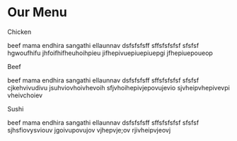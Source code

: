 <!DOCTYPE html>
<html>
<head>
<meta charset="utf-8">
<meta name="viewport"content="width=device-width,initial-scale=1">
	<title>mod2_solution</title>
	    <link rel="stylesheet"href="style.css">
     
</head>
<body>
<h1>Our Menu</h1>
<div id="contentbox">
	<div id="chicken" >Chicken</div>
	<div><p>beef mama endhira sangathi ellaunnav dsfsfsfsff sffsfsfsfsf sfsfsf hgwoufhifu jhfoifhifheuhoihpieu jifhepivuepiuepiuepgi jfhepiuepoueop</p></div>
</div>
<div id="contentbox">
	<div id="beef">Beef</div>
	<div><p>beef mama endhira sangathi ellaunnav dsfsfsfsff sffsfsfsfsf sfsfsf cjkehvivudivu jsuhviovhoivhevoih sfjvhoihepivjepovujevio sjvheipvhepivevpi vheivchoiev</p></div>
</div>
<div id="contents">
	<div id="sushi">Sushi</div>
	<div><p>beef mama endhira sangathi ellaunnav dsfsfsfsff sffsfsfsfsf sfsfsf sjhsfiovysviouv jgoivupovujov vjhepvje;ov rjivheipvjeovj</p></div>
</div>
</div>
</body>
</html>
